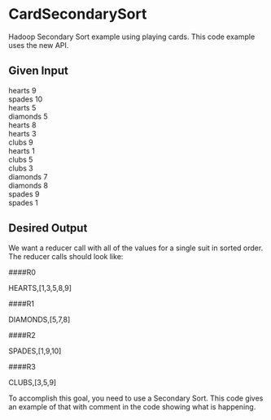 CardSecondarySort
=================

Hadoop Secondary Sort example using playing cards.  This code example uses the new API.

Given Input
-----------

hearts 9  
spades 10  
hearts 5  
diamonds 5  
hearts 8  
hearts 3  
clubs 9  
hearts 1  
clubs 5  
clubs 3  
diamonds 7  
diamonds 8  
spades 9  
spades 1  

Desired Output
--------------

We want a reducer call with all of the values for a single suit in sorted order.  The reducer calls should look like:


####R0

HEARTS,[1,3,5,8,9]


####R1

DIAMONDS,[5,7,8]


####R2

SPADES,[1,9,10]


####R3

CLUBS,[3,5,9]



To accomplish this goal, you need to use a Secondary Sort.  This code gives an example of that with comment in the code showing what is happening.
